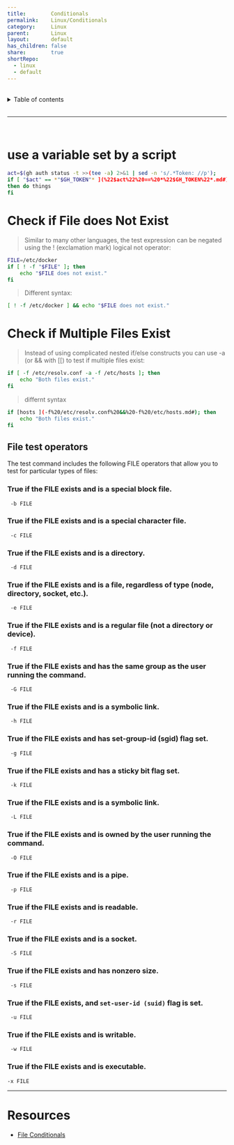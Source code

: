 ```yaml
---
title:        Conditionals
permalink:    Linux/Conditionals
category:     Linux
parent:       Linux
layout:       default
has_children: false
share:        true
shortRepo:
  - linux
  - default    
---
```



<br/>    

<details markdown="block">    
<summary>    
Table of contents    
</summary>    
{: .text-delta }    
1. TOC    
{:toc}    
</details>    

<br/>    

***    

<br/>    

# use a variable set by a script

```bash    
act=$(gh auth status -t >>(tee -a) 2>&1 | sed -n 's/.*Token: //p');    
if [ "$act" == *"$GH_TOKEN"* ](%22$act%22%20==%20*%22$GH_TOKEN%22*.md#)    
then do things    
fi    
```    

# Check if File does Not Exist

> Similar to many other languages, the test expression can be negated using the ! (exclamation mark) logical not operator:

```bash    
FILE=/etc/docker    
if [ ! -f "$FILE" ]; then    
    echo "$FILE does not exist."    
fi    
```    

> Different syntax:

```bash    
[ ! -f /etc/docker ] && echo "$FILE does not exist."    
```    

# Check if Multiple Files Exist #    

> Instead of using complicated nested if/else constructs you can use -a (or && with [[) to test if multiple files exist:

```bash    
if [ -f /etc/resolv.conf -a -f /etc/hosts ]; then    
    echo "Both files exist."    
fi    
```    

> differnt syntax

```bash    
if [hosts ](-f%20/etc/resolv.conf%20&&%20-f%20/etc/hosts.md#); then    
    echo "Both files exist."    
fi    
```    

## File test operators

The test command includes the following FILE operators that allow you to test for particular types of files:

### True if the FILE exists and is a special block file.

```shell    
 -b FILE     
 ```    

### True if the FILE exists and is a special character file.

```shell    
 -c FILE     
 ```    

### True if the FILE exists and is a directory.

```shell    
 -d FILE     
 ```    

### True if the FILE exists and is a file, regardless of type (node, directory, socket, etc.).

```shell    
 -e FILE     
 ```    

### True if the FILE exists and is a regular file (not a directory or device).

```shell    
 -f FILE     
 ```    

### True if the FILE exists and has the same group as the user running the command.

```shell    
 -G FILE     
 ```    

### True if the FILE exists and is a symbolic link.

```shell    
 -h FILE     
 ```    

### True if the FILE exists and has set-group-id (sgid) flag set.

```shell    
 -g FILE     
 ```    

### True if the FILE exists and has a sticky bit flag set.

```shell    
 -k FILE     
 ```    

### True if the FILE exists and is a symbolic link.

```shell    
 -L FILE     
 ```    

### True if the FILE exists and is owned by the user running the command.

```shell    
 -O FILE     
 ```    

### True if the FILE exists and is a pipe.

```shell    
 -p FILE     
 ```    

### True if the FILE exists and is readable.

```shell    
 -r FILE     
 ```    

### True if the FILE exists and is a socket.

```shell    
 -S FILE    
 ```    

### True if the FILE exists and has nonzero size.

```shell    
 -s FILE     
 ```    

### True if the FILE exists, and `set-user-id (suid)` flag is set.

```shell    
 -u FILE     
```    

### True if the FILE exists and is writable.

```shell    
 -w FILE     
```    

### True if the FILE exists and is executable.

```shell     
-x FILE    
```    

***    

# Resources

- [File Conditionals](https://linuxize.com/post/bash-check-if-file-exists/)